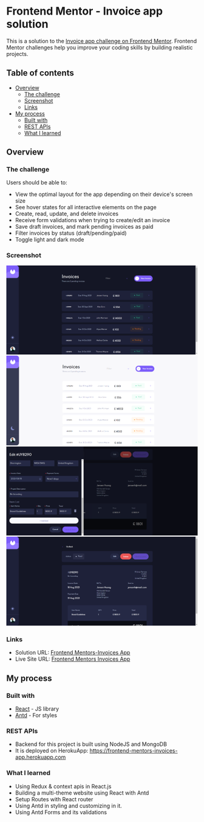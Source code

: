 # Frontend Mentor - Invoice app solution

This is a solution to the [Invoice app challenge on Frontend Mentor](https://www.frontendmentor.io/challenges/invoice-app-i7KaLTQjl). Frontend Mentor challenges help you improve your coding skills by building realistic projects.

## Table of contents

- [Overview](#overview)
    - [The challenge](#the-challenge)
    - [Screenshot](#screenshot)
    - [Links](#links)
- [My process](#my-process)
    - [Built with](#built-with)
    - [REST APIs](#rest-apis)
    - [What I learned](#what-i-learned)


## Overview

### The challenge

Users should be able to:

- View the optimal layout for the app depending on their device's screen size
- See hover states for all interactive elements on the page
- Create, read, update, and delete invoices
- Receive form validations when trying to create/edit an invoice
- Save draft invoices, and mark pending invoices as paid
- Filter invoices by status (draft/pending/paid)
- Toggle light and dark mode

### Screenshot

![](./home-screenshot.png)
![](./home-light-screenshot.png)
![](./edit-invoice-screenshot.png)
![](./invoices-details-screenshot.png)

### Links

- Solution URL: [Frontend Mentors-Invoices App](https://www.frontendmentor.io/solutions/responsive-invoices-app-using-reactjs-with-antd-fBxndcuv8E)
- Live Site URL: [Frontend Mentors Invoices App](https://frontend-mentors-invoices-app.netlify.app/)

## My process

### Built with

- [React](https://reactjs.org/) - JS library
- [Antd](https://ant.design/docs/react/introduce) - For styles

### REST APIs

- Backend for this project is built using NodeJS and MongoDB
- It is deployed on HerokuApp: https://frontend-mentors-invoices-app.herokuapp.com

### What I learned

- Using Redux & context apis in React.js
- Building a multi-theme website using React with Antd
- Setup Routes with React router
- Using Antd in styling and customizing in it.
- Using Antd Forms and its validations
